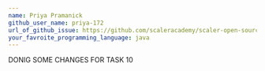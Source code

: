```yaml
---
name: Priya Pramanick
github_user_name: priya-172
url_of_github_issue: https://github.com/scaleracademy/scaler-open-source-september-challenge/issues/363
your_favroite_programming_language: java
---
```


DONIG SOME CHANGES FOR TASK 10
